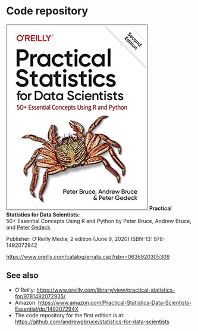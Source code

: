 # Code repository
![Book cover](/images/cover-small.jpg)
**Practical Statistics for Data Scientists:**  
50+ Essential Concepts Using R and Python
by Peter Bruce, Andrew Bruce, and [Peter Gedeck](https://www.amazon.com/Peter-Gedeck/e/B082BJZJKX/)

Publisher: O'Reilly Media; 2 edition (June 9, 2020)
ISBN-13: 978-1492072942

https://www.oreilly.com/catalog/errata.csp?isbn=0636920305309

## See also
- O'Reilly: https://www.oreilly.com/library/view/practical-statistics-for/9781492072935/
- Amazon: https://www.amazon.com/Practical-Statistics-Data-Scientists-Essential/dp/149207294X
- The code repository for the first edition is at: https://github.com/andrewgbruce/statistics-for-data-scientists
